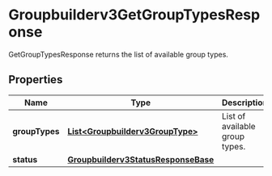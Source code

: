 

# Groupbuilderv3GetGroupTypesResponse

GetGroupTypesResponse returns the list of available group types.

## Properties

| Name | Type | Description | Notes |
|------------ | ------------- | ------------- | -------------|
|**groupTypes** | [**List&lt;Groupbuilderv3GroupType&gt;**](Groupbuilderv3GroupType.md) | List of available group types. |  [optional] |
|**status** | [**Groupbuilderv3StatusResponseBase**](Groupbuilderv3StatusResponseBase.md) |  |  [optional] |



